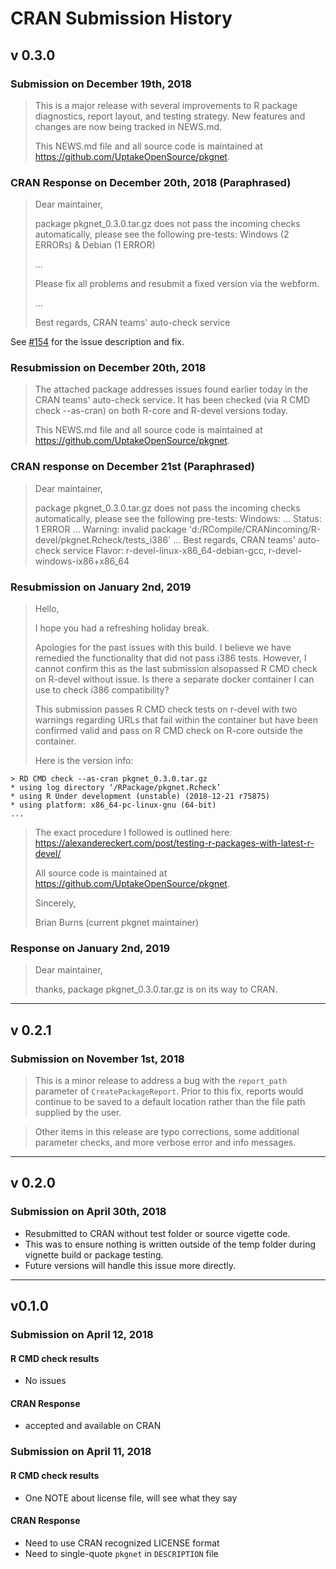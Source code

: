 # CRAN Submission History

## v 0.3.0  

### Submission on December 19th, 2018
> This is a major release with several improvements to 
> R package diagnostics, report layout, and testing 
> strategy.  New features and changes are now being 
> tracked in NEWS.md.  
>
> This NEWS.md file and all 
> source code is maintained at https://github.com/UptakeOpenSource/pkgnet.
  
### CRAN Response on December 20th, 2018 (Paraphrased)

> Dear maintainer,
>
> package pkgnet_0.3.0.tar.gz does not pass the incoming checks automatically, please see the following pre-tests: Windows (2 ERRORs) & Debian (1 ERROR)
>
> ...
>
> Please fix all problems and resubmit a fixed version via the webform.
>
> ...
>
> Best regards,
> CRAN teams' auto-check service

See [#154](https://github.com/UptakeOpenSource/pkgnet/pull/154) for the issue description and fix. 

### Resubmission on December 20th, 2018
> The attached package addresses issues found earlier today in the CRAN teams' auto-check service.  It has been checked (via R CMD check --as-cran) on both R-core and R-devel versions today. 
>
> This NEWS.md file and all source code is maintained at https://github.com/UptakeOpenSource/pkgnet.

### CRAN response on December 21st (Paraphrased)
>Dear maintainer,
>
>package pkgnet_0.3.0.tar.gz does not pass the incoming checks automatically, please see the following pre-tests:
Windows: ...
Status: 1 ERROR
...
Warning: invalid package 'd:/RCompile/CRANincoming/R-devel/pkgnet.Rcheck/tests_i386'
...
Best regards,
CRAN teams' auto-check service
Flavor: r-devel-linux-x86_64-debian-gcc, r-devel-windows-ix86+x86_64

### Resubmission on January 2nd, 2019
>Hello, 
>
>I hope you had a refreshing holiday break. 
>
>Apologies for the past issues with this build.  I believe we have remedied the functionality that did not pass i386 tests.  However, I cannot confirm this as the last submission alsopassed R CMD check on R-devel without issue.  Is there a separate docker container I can use to check i386 compatibility?   
>
>This submission passes R CMD check tests on r-devel with two warnings regarding URLs that fail within the container but have been confirmed valid and pass on R CMD check on R-core outside the container. 
>
>Here is the version info: 
```
> RD CMD check --as-cran pkgnet_0.3.0.tar.gz
* using log directory ‘/RPackage/pkgnet.Rcheck’
* using R Under development (unstable) (2018-12-21 r75875)
* using platform: x86_64-pc-linux-gnu (64-bit)
...
```
>
>The exact procedure I followed is outlined here: https://alexandereckert.com/post/testing-r-packages-with-latest-r-devel/
>
>All source code is maintained at https://github.com/UptakeOpenSource/pkgnet.
>
>Sincerely, 
>
>Brian Burns (current pkgnet maintainer)

### Response on January 2nd, 2019

>Dear maintainer,
>
>thanks, package pkgnet_0.3.0.tar.gz is on its way to CRAN.

---

## v 0.2.1

### Submission on November 1st, 2018

>This is a minor release to address a bug with the `report_path` parameter of `CreatePackageReport`.  Prior to this fix, reports would continue to be saved to a default location rather than the file path supplied by the user.  

>Other items in this release are typo corrections, some additional parameter checks, and more verbose error and info messages. 

---

## v 0.2.0

### Submission on April 30th, 2018
* Resubmitted to CRAN without test folder or source vigette code.
* This was to ensure nothing is written outside of the temp folder 
during vignette build or package testing.  
* Future versions will handle this issue more directly. 

----

## v0.1.0

### Submission on April 12, 2018

#### R CMD check results
* No issues

#### CRAN Response
* accepted and available on CRAN

### Submission on April 11, 2018

#### R CMD check results
* One NOTE about license file, will see what they say

#### CRAN Response
* Need to use CRAN recognized LICENSE format
* Need to single-quote `pkgnet` in `DESCRIPTION` file


